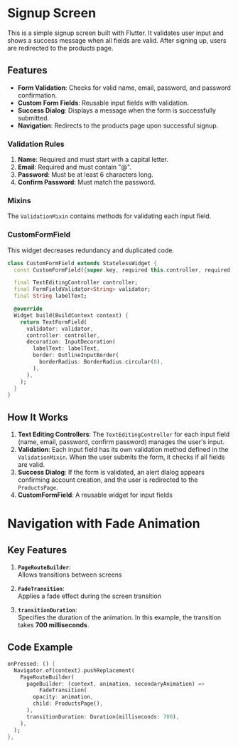 # Signup Screen

This is a simple signup screen built with Flutter. It validates user input and shows a success message when all fields are valid. After signing up, users are redirected to the products page.

## Features

- **Form Validation**: Checks for valid name, email, password, and password confirmation.
- **Custom Form Fields**: Reusable input fields with validation.
- **Success Dialog**: Displays a message when the form is successfully submitted.
- **Navigation**: Redirects to the products page upon successful signup.


### Validation Rules

1. **Name**: Required and must start with a capital letter.
2. **Email**: Required and must contain "@".
3. **Password**: Must be at least 6 characters long.
4. **Confirm Password**: Must match the password.


### Mixins

The `ValidationMixin` contains methods for validating each input field.

### CustomFormField

This widget decreases redundancy and duplicated code.

```dart
class CustomFormField extends StatelessWidget {
  const CustomFormField({super.key, required this.controller, required this.validator, required this.labelText});

  final TextEditingController controller;
  final FormFieldValidator<String> validator;
  final String labelText;

  @override
  Widget build(BuildContext context) {
    return TextFormField(
      validator: validator,
      controller: controller,
      decoration: InputDecoration(
        labelText: labelText,
        border: OutlineInputBorder(
          borderRadius: BorderRadius.circular(8),
        ),
      ),
    );
  }
}
```

## How It Works

1. **Text Editing Controllers**: The `TextEditingController` for each input field (name, email, password, confirm password) manages the user's input.
2. **Validation**: Each input field has its own validation method defined in the `ValidationMixin`. When the user submits the form, it checks if all fields are valid.
3. **Success Dialog**: If the form is validated, an alert dialog appears confirming account creation, and the user is redirected to the `ProductsPage`.
4. **CustomFormField**: A reusable widget for input fields

# Navigation with Fade Animation


## Key Features


1. **`PageRouteBuilder`**:  
   Allows transitions between screens

2. **`FadeTransition`**:  
   Applies a fade effect during the screen transition

3. **`transitionDuration`**:  
   Specifies the duration of the animation. In this example, the transition takes **700 milliseconds**.

## Code Example

```dart
onPressed: () {
  Navigator.of(context).pushReplacement(
    PageRouteBuilder(
      pageBuilder: (context, animation, secondaryAnimation) =>
          FadeTransition(
        opacity: animation,
        child: ProductsPage(),
      ),
      transitionDuration: Duration(milliseconds: 700),
    ),
  );
},
```
